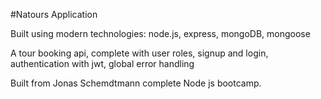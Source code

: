 #Natours Application

Built using modern technologies: node.js, express, mongoDB, mongoose

A tour booking api, complete with user roles, signup and login, authentication with jwt, global error handling

Built from Jonas Schemdtmann complete Node js bootcamp.
